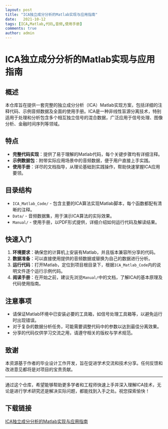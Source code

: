 ```yaml
---
layout: post
title: "ICA独立成分分析的Matlab实现与应用指南"
date:   2021-10-12
tags: [ICA,Matlab,代码,音频,使用手册]
comments: true
author: admin
---
```

# ICA独立成分分析的Matlab实现与应用指南

## 概述

本仓库旨在提供一套完整的独立成分分析（ICA）Matlab实现方案，包括详细的注释代码、示例音频数据及全面的使用手册。ICA是一种非线性盲源分离技术，特别适用于处理和分析包含多个相互独立信号的混合数据，广泛应用于信号处理、图像分析、金融时间序列等领域。

## 特点

- **完整代码实现**：提供了易于理解的Matlab代码，每个关键步骤均有详细注释。
- **示例数据包**：附带实际应用场景中的音频数据，便于用户直接上手实践。
- **使用手册**：详尽的文档指导，从理论基础到实践操作，帮助快速掌握ICA应用要领。

## 目录结构

- `ICA_Matlab_Code/` - 包含主要的ICA算法实现Matlab脚本，每个函数都配有清晰的注释。
- `Data/` - 音频数据集，用于演示ICA算法的实际效果。
- `Manual/` - 使用手册，以PDF形式提供，详细介绍如何运行代码及解读结果。
  
## 快速入门

1. **环境要求**：确保您的计算机上安装有Matlab，并且版本兼容所分享的代码。
2. **数据准备**：可以直接使用提供的音频数据或替换为自己的数据进行分析。
3. **运行代码**：打开Matlab，定位到项目根目录下，根据`ICA_Matlab_Code`内的说明文件逐个运行示例代码。
4. **阅读手册**：在开始之前，建议先浏览`Manual/`中的文档，了解ICA的基本原理及代码使用指南。

## 注意事项

- 请保证Matlab环境中已安装必要的工具箱，如信号处理工具箱等，以避免运行时出现错误。
- 对于复杂的数据分析任务，可能需要调整代码中的参数以达到最佳分离效果。
- 分享的代码仅供学习交流之用，请遵守相关的版权与学术规范。

## 致谢

本资源基于作者的毕业设计工作开发，旨在促进学术交流和技术分享。任何反馈和改进意见都将是对项目的宝贵贡献。

---

通过这个仓库，希望能够帮助更多学者和工程师快速上手并深入理解ICA技术，无论是进行学术研究还是解决实际问题，都能找到入手之处。祝您探索愉快！

## 下载链接

[ICA独立成分分析的Matlab实现与应用指南](https://pan.quark.cn/s/d1e449cc1d3b)